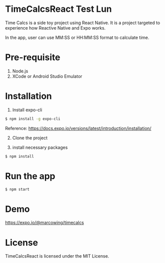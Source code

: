 # TimeCalcsReact Test Lun
Time Calcs is a side toy project using React Native. It is a project targeted to experience how Reactive Native and Expo works.

In the app, user can use MM:SS or HH:MM:SS format to calculate time.

# Pre-requisite
1. Node.js
2. XCode or Android Studio Emulator

# Installation

1. Install expo-cli
```sh
$ npm install -g expo-cli
```
 Reference: https://docs.expo.io/versions/latest/introduction/installation/

2. Clone the project

3. install necessary packages
```sh
$ npm install
```

# Run the app
```sh
$ npm start
```

# Demo
https://expo.io/@marcowing/timecalcs

# License
TimeCalcsReact is licensed under the MIT License.
